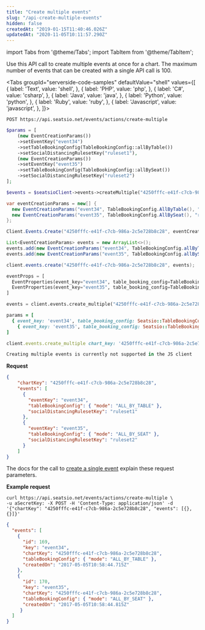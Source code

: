 ```yaml
---
title: "Create multiple events"
slug: "/api-create-multiple-events"
hidden: false
createdAt: "2019-01-15T11:40:46.026Z"
updatedAt: "2020-11-05T10:11:57.290Z"
---
```


import Tabs from '@theme/Tabs';
import TabItem from '@theme/TabItem';

Use this API call to create multiple events at once for a chart. The maximum number of events that can be created with a single API call is 100.  



<Tabs 
  groupId="serverside-code-samples"
  defaultValue="shell"
  values={[
{ label: 'Text', value: 'shell', },
{ label: 'PHP', value: 'php', },
{ label: 'C#', value: 'csharp', },
{ label: 'Java', value: 'java', },
{ label: 'Python', value: 'python', },
{ label: 'Ruby', value: 'ruby', },
{ label: 'Javascript', value: 'javascript', },
]}>
<TabItem value='shell'>

```shell
POST https://api.seatsio.net/events/actions/create-multiple
```

</TabItem>
<TabItem value='php'>

```php
$params = [
	(new EventCreationParams())
    ->setEventKey("event34")
    ->setTableBookingConfig(TableBookingConfig::allByTable())
    ->setSocialDistancingRulesetKey("ruleset1"),
	(new EventCreationParams())
    ->setEventKey("event35")
    ->setTableBookingConfig(TableBookingConfig::allBySeat())
    ->setSocialDistancingRulesetKey("ruleset2")
];

$events = $seatsioClient->events->createMultiple("4250fffc-e41f-c7cb-986a-2c5e728b8c28", $params);
```

</TabItem>
<TabItem value='csharp'>

```csharp
var eventCreationParams = new[] {
  new EventCreationParams("event34", TableBookingConfig.AllByTable(), "ruleset1"),
  new EventCreationParams("event35", TableBookingConfig.AllBySeat(), "ruleset2")
};

Client.Events.Create("4250fffc-e41f-c7cb-986a-2c5e728b8c28", eventCreationParams);
```

</TabItem>
<TabItem value='java'>

```java
List<EventCreationParams> events = new ArrayList<>();
events.add(new EventCreationParams("event34", TableBookingConfig.allByTable(), "ruleset1"));
events.add(new EventCreationParams("event35", TableBookingConfig.allBySeat(), "ruleset2"));

client.events.create("4250fffc-e41f-c7cb-986a-2c5e728b8c28", events);
```

</TabItem>
<TabItem value='python'>

```python
eventProps = [
  EventProperties(event_key="event34", table_booking_config=TableBookingConfig.all_by_table(), social_distancing_ruleset_key="ruleset1"),
  EventProperties(event_key="event35", table_booking_config=TableBookingConfig.all_by_seat(), social_distancing_ruleset_key="ruleset2")
]

events = client.events.create_multiple("4250fffc-e41f-c7cb-986a-2c5e728b8c28", eventProps);
```

</TabItem>
<TabItem value='ruby'>

```ruby
params = [
  { event_key: 'event34', table_booking_config: Seatsio::TableBookingConfig::all_by_table(), social_distancing_ruleset_key: 'ruleset1' },
    { event_key: 'event35', table_booking_config: Seatsio::TableBookingConfig::all_by_seat(), social_distancing_ruleset_key: 'ruleset2' }
]

client.events.create_multiple chart_key: '4250fffc-e41f-c7cb-986a-2c5e728b8c28' event_creation_params: params
```

</TabItem>
<TabItem value='javascript'>

```javascript
Creating multiple events is currently not supported in the JS client
```

</TabItem>
</Tabs>



**Request**

```json
{
    "chartKey": "4250fffc-e41f-c7cb-986a-2c5e728b8c28",
    "events": [
      { 
        "eventKey": "event34",
        "tableBookingConfig": { "mode": "ALL_BY_TABLE" },
        "socialDistancingRulesetKey": "ruleset1"
      },
      {
        "eventKey": "event35",
        "tableBookingConfig": { "mode": "ALL_BY_SEAT" },
        "socialDistancingRulesetKey": "ruleset2"
      }
    ]
}
```

The docs for the call to [create a single event](/docs/api-create-an-event) explain these request parameters.

**Example request**

```shell
curl https://api.seatsio.net/events/actions/create-multiple \
-u aSecretKey: -X POST -H 'Content-Type: application/json' -d '{"chartKey": "4250fffc-e41f-c7cb-986a-2c5e728b8c28", "events": [{}, {}]}'
```



```json
{
  "events": [
    {
      "id": 169,
      "key": "event34",
      "chartKey": "4250fffc-e41f-c7cb-986a-2c5e728b8c28",
      "tableBookingConfig": { "mode": "ALL_BY_TABLE" },
      "createdOn": "2017-05-05T10:58:44.715Z"
    },
    {
      "id": 170,
      "key": "event35",
      "chartKey": "4250fffc-e41f-c7cb-986a-2c5e728b8c28",
      "tableBookingConfig": { "mode": "ALL_BY_SEAT" },
      "createdOn": "2017-05-05T10:58:44.815Z"
     }
  ]
}
```


